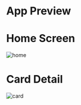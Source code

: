# App Preview

# Home Screen
![home](https://github.com/user-attachments/assets/12e56084-f8ef-426f-87b7-ac2737803250)

# Card Detail
![card](https://github.com/user-attachments/assets/7c625e0a-3996-488c-bd99-6cd5c7fe0ca1)
